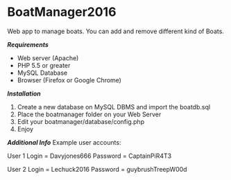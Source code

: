 # BoatManager2016
Web app to manage boats. You can add and remove different kind of Boats. 

*******Requirements*******
- Web server (Apache)
- PHP 5.5 or greater
- MySQL Database
- Browser (Firefox or Google Chrome)


*******Installation*******

1) Create a new database on MySQL DBMS and import the boatdb.sql 
2) Place the boatmanager folder on your Web Server 
3) Edit your boatmanager/database/config.php
4) Enjoy

*******Additional Info*******
Example user accounts:

User 1
    Login = Davyjones666
    Password = CaptainPiR4T3

User 2
    Login = Lechuck2016
    Password = guybrushTreepW00d



